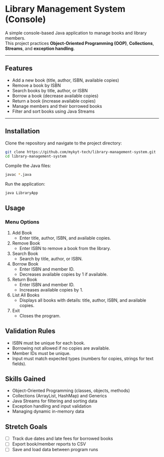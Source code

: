 # Library Management System (Console)

A simple console-based Java application to manage books and library members.  
This project practices **Object-Oriented Programming (OOP)**, **Collections**, **Streams**, and **exception handling**.

---

## Features

- Add a new book (title, author, ISBN, available copies)
- Remove a book by ISBN
- Search books by title, author, or ISBN
- Borrow a book (decrease available copies)
- Return a book (increase available copies)
- Manage members and their borrowed books
- Filter and sort books using Java Streams

---

## Installation

Clone the repository and navigate to the project directory:

```bash
git clone https://github.com/mykyt-tech/library-management-system.git
cd library-management-system
```
Compile the Java files:
```bash
javac *.java
```
Run the application:
```bash
java LibraryApp
```

## Usage
### Menu Options
1. Add Book
    - Enter title, author, ISBN, and available copies.
2. Remove Book
    - Enter ISBN to remove a book from the library.
3. Search Book
    - Search by title, author, or ISBN.
4. Borrow Book
    - Enter ISBN and member ID.
    - Decreases available copies by 1 if available.
5. Return Book
    - Enter ISBN and member ID.
    - Increases available copies by 1.
6. List All Books
    - Displays all books with details: title, author, ISBN, and available copies.
7. Exit
    - Closes the program.

## Validation Rules
- ISBN must be unique for each book.
- Borrowing not allowed if no copies are available.
- Member IDs must be unique.
- Input must match expected types (numbers for copies, strings for text fields).

## Skills Gained
- Object-Oriented Programming (classes, objects, methods)
- Collections (ArrayList, HashMap) and Generics
- Java Streams for filtering and sorting data
- Exception handling and input validation
- Managing dynamic in-memory data

## Stretch Goals
- [ ] Track due dates and late fees for borrowed books
- [ ] Export book/member reports to CSV
- [ ] Save and load data between program runs